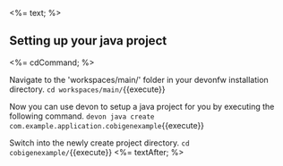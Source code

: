 <%= text; %>

## Setting up your java project

<%= cdCommand; %>

Navigate to the 'workspaces/main/' folder in your devonfw installation directory.
`cd workspaces/main/`{{execute}}

Now you can use devon to setup a java project for you by executing the following command.
`devon java create com.example.application.cobigenexample`{{execute}}

Switch into the newly create project directory.
`cd cobigenexample/`{{execute}}
<%= textAfter; %>